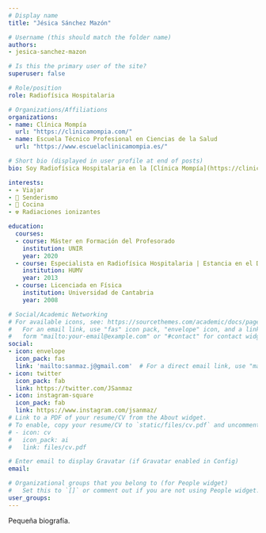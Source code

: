 ```yaml
---
# Display name
title: "Jésica Sánchez Mazón"

# Username (this should match the folder name)
authors:
- jesica-sanchez-mazon

# Is this the primary user of the site?
superuser: false

# Role/position
role: Radiofísica Hospitalaria

# Organizations/Affiliations
organizations:
- name: Clínica Mompía
  url: "https://clinicamompia.com/"
- name: Escuela Técnico Profesional en Ciencias de la Salud
  url: "https://www.escuelaclinicamompia.es/"  

# Short bio (displayed in user profile at end of posts)
bio: Soy Radiofísica Hospitalaria en la [Clínica Mompía](https://clinicamompia.com/) de Cantabria (España).

interests:
- ✈️ Viajar 
- 🥾 Senderismo
- 🍳 Cocina 
- ☢️ Radiaciones ionizantes

education:
  courses:
  - course: Máster en Formación del Profesorado
    institution: UNIR
    year: 2020
  - course: Especialista en Radiofísica Hospitalaria | Estancia en el Duke University Medical Center
    institution: HUMV
    year: 2013
  - course: Licenciada en Física
    institution: Universidad de Cantabria
    year: 2008

# Social/Academic Networking
# For available icons, see: https://sourcethemes.com/academic/docs/page-builder/#icons
#   For an email link, use "fas" icon pack, "envelope" icon, and a link in the
#   form "mailto:your-email@example.com" or "#contact" for contact widget.
social:
- icon: envelope
  icon_pack: fas
  link: 'mailto:sanmaz.j@gmail.com'  # For a direct email link, use "mailto:test@example.org".
- icon: twitter
  icon_pack: fab
  link: https://twitter.com/JSanmaz
- icon: instagram-square
  icon_pack: fab
  link: https://www.instagram.com/jsanmaz/
# Link to a PDF of your resume/CV from the About widget.
# To enable, copy your resume/CV to `static/files/cv.pdf` and uncomment the lines below.
# - icon: cv
#   icon_pack: ai
#   link: files/cv.pdf

# Enter email to display Gravatar (if Gravatar enabled in Config)
email:

# Organizational groups that you belong to (for People widget)
#   Set this to `[]` or comment out if you are not using People widget.
user_groups:
---
```


Pequeña biografía.